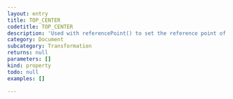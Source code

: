 ```yaml
---
layout: entry
title: TOP_CENTER
codetitle: TOP_CENTER
description: 'Used with referencePoint() to set the reference point of transformations to the top center of the page item.'
category: Document
subcategory: Transformation
returns: null
parameters: []
kind: property
todo: null
examples: []

---
```

